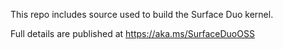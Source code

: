 This repo includes source used to build the Surface Duo kernel. 

Full details are published at https://aka.ms/SurfaceDuoOSS

